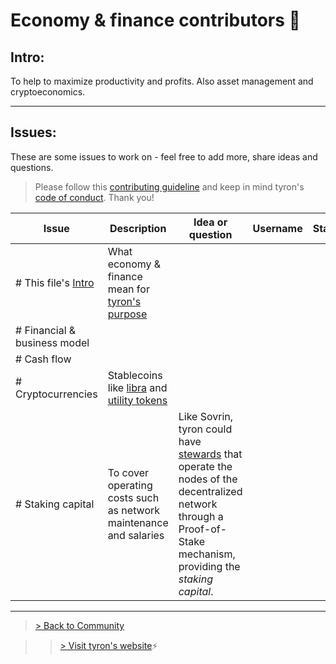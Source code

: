# Economy & finance contributors :high_brightness:
## Intro:
To help to maximize productivity and profits. Also asset management and cryptoeconomics.

---
## Issues:
These are some issues to work on - feel free to add more, share ideas and questions.

> Please follow this [contributing guideline](https://github.com/tyronNetwork/tyron/blob/master/CONTRIBUTING.md) and keep in mind tyron's [code of conduct](https://github.com/tyronNetwork/tyron/blob/master/CODE_OF_CONDUCT.md). Thank you!

| Issue | Description | Idea or question | Username | Status | File |
|---|---|---|---|---|---|
|# This file's [Intro](#intro) | What economy & finance mean for [tyron's purpose](https://www.tyron.network/#the-purpose-of-tyron)|
|# Financial & business model | 
|# Cash flow |
|# Cryptocurrencies | Stablecoins like [libra](https://github.com/libra/libra) and [utility tokens](http://www.ecri.eu/system/tdf/thomas_duenser_1.pdf?file=1&type=node&id=155&force=0) |
|# Staking capital | To cover operating costs such as network maintenance and salaries | Like Sovrin, tyron could have [stewards](https://sovrin.org/stewards/) that operate the nodes of the decentralized network through a Proof-of-Stake mechanism, providing the *staking capital*. |

---

> <a href="/community"> > Back to Community </a>

>> [> Visit tyron's website](https://www.tyron.network/):zap:
